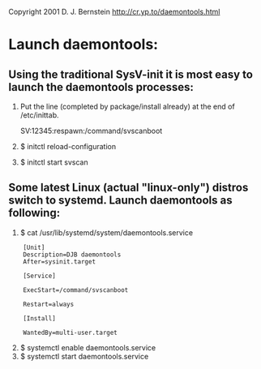 Copyright 2001
D. J. Bernstein
http://cr.yp.to/daemontools.html

# Launch daemontools:

## Using the traditional SysV-init it is most easy to launch the daemontools processes:

1. Put the line (completed by package/install already) at the end of /etc/inittab.

    SV:12345:respawn:/command/svscanboot


2. $ initctl reload-configuration
3. $ initctl start svscan

## Some latest Linux (actual "linux-only") distros switch to systemd. Launch daemontools as following:

1. $ cat /usr/lib/systemd/system/daemontools.service
```
    [Unit]
    Description=DJB daemontools
    After=sysinit.target

    [Service]
    
    ExecStart=/command/svscanboot
    
    Restart=always

    [Install]
    
    WantedBy=multi-user.target
```

2. $ systemctl enable daemontools.service
3. $ systemctl start daemontools.service
